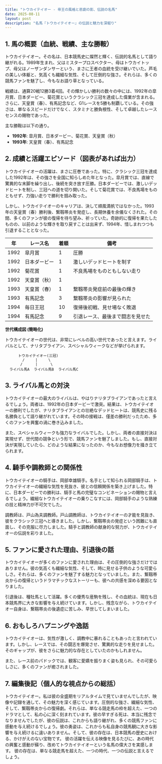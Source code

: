 ```yaml
---
title: "トウカイテイオー - 帝王の風格と悲劇の影、伝説の名馬"
date: 2025-08-11
layout: post
description: "名馬『トウカイテイオー』の伝説と魅力を深堀り"
---
```


## 1. 馬の概要（血統、戦績、主な勝鞍）

トウカイテイオー。その名は、日本競馬史に燦然と輝く、伝説的名馬として語り継がれる。1989年生まれ、父はミスタープロスペクター、母はトウカイトップ、母父はノーザンダンサーという、まさに王者の血統を受け継いでいた。芦毛の美しい体躯と、気高くも繊細な気性、そして圧倒的な強さ。それらは、多くの競馬ファンを魅了し、今もなお語り草となっている。

戦績は、通算20戦12勝3着4回。その輝かしい勝利の数々の中には、1992年の皐月賞、日本ダービー、菊花賞というクラシック三冠を達成した偉業が含まれる。さらに、天皇賞（春）、有馬記念など、G1レースを5勝も制覇している。その強さは、単なるスピードだけでなく、スタミナと勝負根性、そして卓越したレースセンスの賜物であった。

主な勝鞍は以下の通り。

* **1992年**: 皐月賞、日本ダービー、菊花賞、天皇賞（秋）
* **1993年**: 天皇賞（春）、有馬記念


## 2. 成績と活躍エピソード（図表があれば出力）

トウカイテイオーの活躍は、まさに圧巻であった。特に、クラシック三冠を達成した1992年は、その強さを全国に知らしめた年となった。皐月賞では、直線で驚異的な末脚を繰り出し、後続を突き放す圧勝。日本ダービーでは、激しいデッドヒートを制し、三冠への道を切り開いた。そして菊花賞では、不良馬場をものともせず、力強い走りで勝利を掴み取った。

しかし、トウカイテイオーのキャリアは、決して順風満帆ではなかった。1993年の天皇賞（春）勝利後、繋靱帯炎を発症し、長期休養を余儀なくされた。その間、多くのファンが彼の復帰を待ち望み、祈っていた。奇跡的に復帰を果たしたものの、以前のような輝きを取り戻すことは出来ず、1994年、惜しまれつつも引退することとなった。

| 年 | レース名          | 着順 | 備考                               |
|---|-----------------|-----|------------------------------------|
| 1992 | 皐月賞            | 1   | 圧勝                               |
| 1992 | 日本ダービー        | 1   | 激しいデッドヒートを制す              |
| 1992 | 菊花賞            | 1   | 不良馬場をものともしない走り          |
| 1992 | 天皇賞（秋）      | 1   |                                    |
| 1993 | 天皇賞（春）      | 1   | 繋靱帯炎発症前の最後の輝き          |
| 1993 | 有馬記念          | 3   | 繋靱帯炎の影響が見られた              |
| 1994 | 毎日王冠          | 10  | 復帰後初戦、見せ場なく敗退            |
| 1994 | 有馬記念          | 9   | 引退レース、最後まで闘志を見せた       |


**世代構成図 (簡略化)**

トウカイテイオーの世代は、非常にレベルの高い世代であったと言えます。ライバルとして、ナリタブライアン、スペシャルウィークなどが挙げられます。

```
      トウカイテイオー(三冠)
        /     |     \
       /      |      \
  ライバル馬A  ライバル馬B  ライバル馬C
```


## 3. ライバル馬との対決

トウカイテイオーの最大のライバルは、やはりナリタブライアンであったと言えるでしょう。両者は、1992年の日本ダービーで激突。結果は、トウカイテイオーの勝利でしたが、ナリタブライアンとの壮絶なデッドヒートは、競馬史に残る名勝負として語り継がれています。その時の接戦は、僅差の勝利だったため、多くのファンを興奮の渦に巻き込みました。


また、スペシャルウィークも強力なライバルでした。しかし、両者の直接対決は実現せず、世代間の競争という形で、競馬ファンを魅了しました。もし、直接対決が実現していたら、どのような結果になったのか、今もなお想像力を掻き立てられます。


## 4. 騎手や調教師との関係性

トウカイテイオーの騎手は、岡部幸雄騎手。名手として知られる岡部騎手は、トウカイテイオーの繊細な気性を見抜き、彼との信頼関係を築き上げました。特に、日本ダービーでの勝利は、騎手と馬の完璧なコンビネーションの賜物と言えるでしょう。繊細なトウカイテイオーの乗りこなすには、岡部騎手のような熟練の技と精神力が不可欠でした。


調教師は、戸山為夫調教師。戸山調教師は、トウカイテイオーの才能を見抜き、彼をクラシック三冠へと導きました。しかし、繋靱帯炎の発症という困難にも直面し、その克服に尽力しました。騎手と調教師の献身的な努力が、トウカイテイオーの伝説を彩りました。


## 5. ファンに愛された理由、引退後の話

トウカイテイオーが多くのファンに愛された理由は、その圧倒的な強さだけではありません。彼の気高くも繊細な気性、そして、時に見せる子供のような可愛らしさ。それらは、多くのファンを魅了する魅力となっていました。また、繋靱帯炎からの復帰というドラマチックなストーリーも、彼への共感を深める要因となりました。


引退後は、種牡馬として活躍。多くの優秀な産駒を残し、その血統は、現在も日本競馬界に大きな影響を与え続けています。しかし、残念ながら、トウカイテイオー自身は、繋靱帯炎の後遺症に苦しみ、早世してしまいました。


## 6. おもしろハプニングや逸話

トウカイテイオーは、気性が激しく、調教中に暴れることもあったと言われています。しかし、レースでは、その闘志を爆発させ、驚異的な走りを見せました。そのギャップが、彼をさらに魅力的な存在としていたのかもしれません。


また、レース前のパドックでは、観客に愛嬌を振りまく姿も見られ、その可愛らしさに、多くのファンが癒されました。


## 7. 編集後記（個人的な視点からの総括）

トウカイテイオー。私は彼の全盛期をリアルタイムで見ていませんでしたが、映像や記録を通して、その魅力を深く感じています。圧倒的な強さ、繊細な気性、そして、繋靱帯炎からの復帰劇。それらは、単なる競走馬の枠を超えた、一つのドラマとして、私の心に深く刻まれています。彼の早すぎる死は、本当に残念でなりませんでしたが、彼の伝説は、これからも語り継がれ、多くの競馬ファンに感動を与え続けるでしょう。彼の勇姿は、これからも私自身の競馬観に大きな影響を与え続けるに違いありません。そして、彼の存在は、日本競馬の歴史における、かけがえのない宝物です。  彼の活躍を伝える映像を見るたびに、あの時代の興奮と感動が蘇り、改めてトウカイテイオーという名馬の偉大さを実感します。  彼の存在は、単なる競走馬を超えた、一つの時代、一つの伝説と言えるでしょう。
